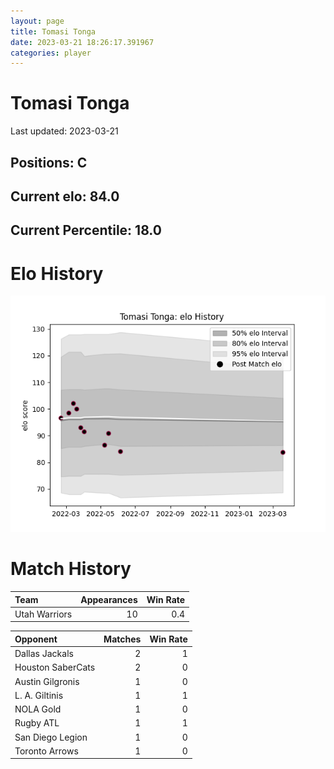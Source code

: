 ```yaml
---  
layout: page  
title: Tomasi Tonga  
date: 2023-03-21 18:26:17.391967  
categories: player  
---
```

# Tomasi Tonga


Last updated: 2023-03-21
## Positions: C

## Current elo: 84.0

## Current Percentile: 18.0

# Elo History


![elo history](history_TomasiTonga.png)
# Match History


| Team          |   Appearances |   Win Rate |
|:--------------|--------------:|-----------:|
| Utah Warriors |            10 |        0.4 |

| Opponent          |   Matches |   Win Rate |
|:------------------|----------:|-----------:|
| Dallas Jackals    |         2 |          1 |
| Houston SaberCats |         2 |          0 |
| Austin Gilgronis  |         1 |          0 |
| L. A. Giltinis    |         1 |          1 |
| NOLA Gold         |         1 |          0 |
| Rugby ATL         |         1 |          1 |
| San Diego Legion  |         1 |          0 |
| Toronto Arrows    |         1 |          0 |